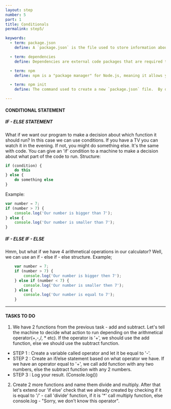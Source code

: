 ```yaml
---
layout: step
number: 5
part: 1
title: Conditionals
permalink: step5/

keywords:
  - term: package.json
    define: A `package.json` is the file used to store information about a Node.js project, such as its name and its dependencies. Read more [here](https://docs.npmjs.com/files/package.json).

  - term: dependencies
    define: Dependencies are external code packages that are required to run your project.

  - term: npm
    define: npm is a "package manager" for Node.js, meaning it allows you to easily install external packages (or chunks of code) published by others and use them in your project.

  - term: npm init
    define: The command used to create a new `package.json` file.  By default it will prompt the user for information, but using the `-y` flag will cause it to use the default values for each.

---
```

#### CONDITIONAL STATEMENT

##### IF - ELSE STATEMENT

What if we want our program to make a decision about which function it
should run? In this case we can use conditions.
If you have a TV you can watch it in the evening. If not, you might do
something else.  It's the same with code. You can give an 'if' condition to a machine to
make a decision about what part of the code to run.
Structure:

```javascript
if (condition) {
    do this
} else {
    do something else
}
```
Example:

```javascript
var number = 7;
if (number > 7) {
    console.log('Our number is bigger than 7');
} else {
    console.log('Our number is smaller than 7');
}
```

##### IF - ELSE IF - ELSE
Hmm, but what if we have 4 arithmetical operations in our calculator? Well,
    we can use an if - else if - else structure.
    Example;

```javascript
    var number = 7;
    if (number > 7) {
        console.log('Our number is bigger then 7');
    } else if (number < 7) {
        console.log('Our number is smaller then 7');
    } else {
        console.log('Our number is equal to 7');
    }    
```

----

#### TASKS TO DO 

1. We have 2 functions from the previous task - add and subtract.
Let's tell the machine to decide what action to run depending on the arithmetical
operator(+,-,/, * etc). If the operator is '+', we should use the add function, else we should use the subtract function.
 * STEP 1 : Create a variable called operator and let it be equal to '-'.
 * STEP 2 : Create an if/else statement based on what operator we have. If we have an operator equal to '+', we call add function with any two numbers,
else the subtract function with any 2 numbers.
 * STEP 3 : Log your result. (Console.log())

 2. Create 2 more functions and name them divide and multiply. After
that let's extend our 'if else' check that we already created by checking if
it is equal to '/' - call 'divide' function, if it is '*' call multiply
function, else console.log - "Sorry, we don't know this operator".